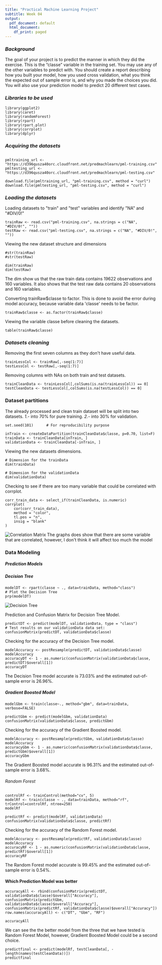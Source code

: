 ```yaml
---
title: "Practical Machine Learning Project"
subtitle: Week 04
output:
  pdf_document: default
  html_document:
    df_print: paged
---
```


### *Background*

The goal of your project is to predict the manner in which they did the exercise. This is the “classe” variable in the training set. You may use any of the other variables to predict with. You should create a report describing how you built your model, how you used cross validation, what you think the expected out of sample error is, and why you made the choices you did. You will also use your prediction model to predict 20 different test cases.


### *Libraries to be used*

```{r, message=FALSE}
library(ggplot2)
library(caret)
library(randomForest)
library(rpart)
library(rpart.plot)
library(corrplot)
library(dplyr)
```


### *Acquiring the datasets*

```{r}

pmltraining_url <- "https://d396qusza40orc.cloudfront.net/predmachlearn/pml-training.csv"
pmltesting_url <-"https://d396qusza40orc.cloudfront.net/predmachlearn/pml-testing.csv"

download.file(pmltraining_url, "pml-training.csv", method = "curl")
download.file(pmltesting_url, "pml-testing.csv", method = "curl")

```


### *Loading the datasets* 
Loading datasets to "train" and "test" variables and identify "NA" and "#DIV/0!"

```{r}
trainRaw <- read.csv("pml-training.csv", na.strings = c("NA", "#DIV/0!", ""))
testRaw <- read.csv("pml-testing.csv", na.strings = c("NA", "#DIV/0!", ""))
```


Viewing the new dataset structure and dimensions

```{r}
#str(trainRaw)
#str(testRaw)

dim(trainRaw) 
dim(testRaw) 
```

The dim show us that the raw train data contains 19622 observations and 160 variables. It also shows that the test raw data contains 20 observations and 160 variables.



Converting trainRaw$classe to factor. This is done to avoid the error during model accuracy, because variable data 'classe' needs to be factor.

```{r, message=FALSE}
trainRaw$classe <- as.factor(trainRaw$classe)
```

Viewing the variable classe before cleaning the datasets.

```{r}
table(trainRaw$classe)
```


### *Datasets cleaning*

Removing the first seven columns as they don't have useful data.

```{r}
trainLessCol <- trainRaw[,-seq(1:7)]
testLessCol <- testRaw[,-seq(1:7)]
```


Removing columns with NAs on both train and test datasets. 

```{r}
trainCleanData <- trainLessCol[,colSums(is.na(trainLessCol)) == 0]
testCleanData <- testLessCol[,colSums(is.na(testLessCol)) == 0]
```


### Dataset partitions

The already processed and clean train dataset will be split into two datasets. 
*1.-* into 70% for pure training.
*2.-* into 30% for validation.

```{r}
set.seed(101)      # For reproducibility purpose

inTrain <- createDataPartition(trainCleanData$classe, p=0.70, list=F)
trainData <- trainCleanData[inTrain, ]
validationData <- trainCleanData[-inTrain, ]
```


Viewing the new datasets dimensions.

```{r}
# Dimension for the trainData
dim(trainData)

# Dimension for the validationData
dim(validationData)
```

Checking to see if there are too many variable that could be correlated with corrplot.

```{r}
corr_train_data <- select_if(trainCleanData, is.numeric)
corrplot(
    cor(corr_train_data),
    method = "color",
    tl.pos = "n",
    insig = "blank"
)
```
![Correlation Matrix](/images/correlation-variables.png)
The graphs does show that there are some variable that are correlated, however, I don't think it will affect too much the model


### Data Modeling

##### **Prediction Models**



##### *Decision Tree*

```{r}
modelDT <- rpart(classe ~ ., data=trainData, method="class")
# Plot the Decision Tree
prp(modelDT)
```

![Decision Tree](/images/decision-tree.png)

Prediction and Confusion Matrix for Decision Tree Model.
```{r}
predictDT <- predict(modelDT, validationData, type = "class")
# Test results on our validationData data set:
confusionMatrix(predictDT, validationData$classe)
```

Checking for the accuracy of the Decision Tree model.

```{r}
modelAccuracy <- postResample(predictDT, validationData$classe)
modelAccuracy
accuracyDT <- 1 - as.numeric(confusionMatrix(validationData$classe, predictDT)$overall[1])
accuracyDT
```

The Decision Tree model accurate is 73.03% and the estimated out-of-sample error is 26.96%.


##### *Gradient Boosted Model*

```{r}
modelGbm <- train(classe~., method="gbm", data=trainData, verbose=FALSE)
```


```{r}
predictGbm <- predict(modelGbm, validationData)
confusionMatrix(validationData$classe, predictGbm)
```

Checking for the accuracy of the Gradient Boosted model.

```{r}
modelAccuracy <- postResample(predictGbm, validationData$classe)
modelAccuracy
accuracyGbm <- 1 - as.numeric(confusionMatrix(validationData$classe, predictGbm)$overall[1])
accuracyGbm
```

The Gradient Boosted model accurate is 96.31% and the estimated out-of-sample error is 3.68%.


###### *Random Forest*



```{r}
controlRf <- trainControl(method="cv", 5)
modelRf <- train(classe ~ ., data=trainData, method="rf", trControl=controlRf, ntree=250)
modelRf
```


```{r}
predictRf <- predict(modelRf, validationData)
confusionMatrix(validationData$classe, predictRf)
```

Checking for the accuracy of the Random Forest model.

```{r}
modelAccuracy <- postResample(predictRf, validationData$classe)
modelAccuracy
accuracyRF <- 1 - as.numeric(confusionMatrix(validationData$classe, predictRf)$overall[1])
accuracyRF
```

The Random Forest model accurate is 99.45% and the estimated out-of-sample error is 0.54%.


#### Which Prediction Model was better


```{r}
accuracyAll <- rbind(confusionMatrix(predictDT, validationData$classe)$overall["Accuracy"],
confusionMatrix(predictGbm, validationData$classe)$overall["Accuracy"],
confusionMatrix(predictRf, validationData$classe)$overall["Accuracy"])
row.names(accuracyAll) <- c("DT", "Gbm", "RF")

accuracyAll
```

We can see the the better model from the three that we have tested is Random Forest Model, however, Gradient Boosted Model could be a second choice.

```{r}
predictfinal <- predict(modelRf, testCleanData[, -length(names(testCleanData))])
predictfinal
```





























